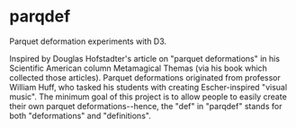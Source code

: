 # parqdef
Parquet deformation experiments with D3.

Inspired by Douglas Hofstadter's article on "parquet deformations" in his Scientific American column Metamagical Themas (via his book which collected those articles). Parquet deformations originated from professor William Huff, who tasked his students with creating Escher-inspired "visual music". The minimum goal of this project is to allow people to easily create their own parquet deformations--hence, the "def" in "parqdef" stands for both "deformations" and "definitions".
